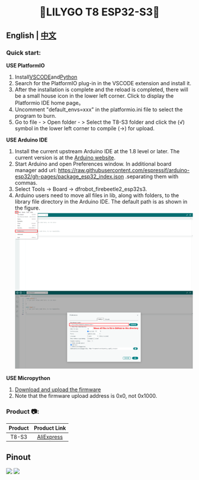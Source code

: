 <!--
 * @Description: None
 * @version: V1.0.0
 * @Author: LILYGO_L
 * @Date: 2023-08-18 15:58:58
 * @LastEditors: LILYGO_L
 * @LastEditTime: 2023-08-18 18:07:49
 * @License: GPL 3.0
-->
<h1 align = "center">🌟LILYGO T8 ESP32-S3🌟</h1>

## **English | [中文](./README_CN.MD)**

<h3 align = "left">Quick start:</h3>

**USE PlatformIO**

1. Install[VSCODE](https://code.visualstudio.com/)and[Python](https://www.python.org/)
2. Search for the PlatformIO plug-in in the VSCODE extension and install it.
3. After the installation is complete and the reload is completed, there will be a small house icon in the lower left corner. Click to display the Platformio IDE home page。
4. Uncomment "default_envs=xxx" in the platformio.ini file to select the program to burn.
5. Go to file - > Open folder - > Select the T8-S3 folder and click the (√) symbol in the lower left corner to compile (→) for upload.

**USE Arduino IDE**

1. Install the current upstream Arduino IDE at the 1.8 level or later. The current version is at the [Arduino website](http://www.arduino.cc/en/main/software).
2. Start Arduino and open Preferences window. In additional board manager add url: https://raw.githubusercontent.com/espressif/arduino-esp32/gh-pages/package_esp32_index.json .separating them with commas.
3. Select Tools -> Board -> dfrobot_firebeetle2_esp32s3.
4. Arduino users need to move all files in lib, along with folders, to the library file directory in the Arduino IDE. The default path is as shown in the figure.
![](image/Arduino_user_readme_01.png)
![](image/Arduino_user_readme_02.png)

**USE Micropython**

1. [Download and upload the firmware]()
2. Note that the firmware upload address is 0x0, not 0x1000.

<h3 align = "left">Product 📷:</h3>

| Product |                            Product  Link                            |
| :-----: | :-----------------------------------------------------------------: |
|  T8-S3  | [AliExpress]() |

## Pinout

![](image/T8-S3_V1.1_Front.jpg)
![](image/T8-S3_V1.1_Back.jpg)









